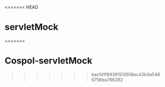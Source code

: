 <<<<<<< HEAD
# servletMock
=======
# Cospol-servletMock
>>>>>>> bacfd1f89391512616ec43b3e5466756ea766292
